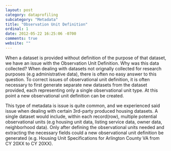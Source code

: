 ```yaml
---
layout: post
category: dataprofiling
subcategory: "Metadata"
title: "Observation Unit Definition"
ordinal: 1
date: 2012-05-22 16:25:06 -0700
comments: true
website: ""
---
```

When a dataset is provided without definition of the purpose of that dataset, we have an issue with the Observation Unit Definition. Why was this data collected? When dealing with datasets not orignally collected for research purposes (e.g administrative data), there is often no easy answer to this question. To correct issues of observational unit definition, it is often necessary to first generate separate new datasets from the dataset provided, each representing only a single observational unit type. At this point a new observational unit definition can be created.

This type of metadata is issue is quite common, and we experienced said issue when dealing with certain 3rd-party produced housing datasets. A single dataset would include, within each record(row), multiple potential observational units (e.g housing unit data, listing service data, owner data, neighborhood data). Only after defining the observational units needed and extracting the necessary fields could a new observational unit definition be generated (e.g. Housing Unit Specifications for Arlington County VA from CY 20XX to CY 20XX).
